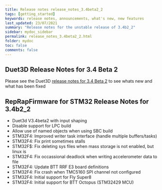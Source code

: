 ```yaml
---
title: Release notes release_notes_3.4beta2_2
tags: [getting_started]
keywords: release notes, announcements, what's new, new features
last_updated: 23/07/2021
summary: "Release notes for the unstable release of 3.4b2_2"
sidebar: mydoc_sidebar
permalink: release_notes_3.4beta2_2.html
folder: mydoc
toc: false
comments: false
---
```


## Duet3D Release Notes for 3.4 Beta 2

Please see the Duet3D [release notes for 3.4 Beta 2](https://github.com/Duet3D/RepRapFirmware/wiki/Changelog-RRF-3.x-Beta-&-RC#reprapfirmware-340beta2) to see whats new and what has been fixed

## RepRapFirmware for STM32 Release Notes for 3.4b2_2

* Duet3d V3.4beta2 with input shaping
* Disable support for LPC build
* Allow use of named objects when using SBC build
* STM32F4: Improved writer task interface (handle multiple buffers/tasks)
* STM32F4: Fix print sometimes stalls
* STM32F$: Fix deleting sys files when mass storage is not enabled, but linux is
* STM32F4: Fix occassional deadlock when writing accelerometer data to file
* STM32F4: Update BTT RRF E3 board definitions
* STM32F4: Fix crash when TMC5160 SPI channel not configured
* STM32F4: Initial support for Fly Super8
* STM32F4: Initial support for BTT Octopus (STM32429 MCU)
